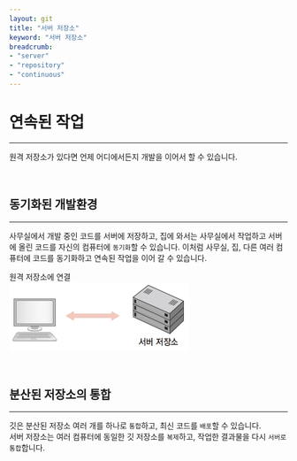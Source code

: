 ```yaml
---
layout: git
title: "서버 저장소"
keyword: "서버 저장소"
breadcrumb:
- "server"
- "repository"
- "continuous"
---
```


# 연속된 작업
---
원격 저장소가 있다면 언제 어디에서든지 개발을 이어서 할 수 있습니다.  

<br>

## 동기화된 개발환경
---
사무실에서 개발 중인 코드를 서버에 저장하고, 집에 와서는 사무실에서 작업하고 서버에 올린 코드를 자신의 컴퓨터에 `동기화`할 수 있습니다. 
이처럼 사무실, 집, 다른 여러 컴퓨터에 코드를 동기화하고 연속된 작업을 이어 갈 수 있습니다.  

원격 저장소에 연결  
![원격 저장소에 연결 ](../img/05-1.jpg)  

<br>

## 분산된 저장소의 통합
---
깃은 분산된 저장소 여러 개를 하나로 `통합`하고, 최신 코드를 `배포`할 수 있습니다.  
서버 저장소는 여러 컴퓨터에 동일한 깃 저장소를 `복제`하고, 작업한 결과물을 다시 `서버로 통합`합니다.  

<br>